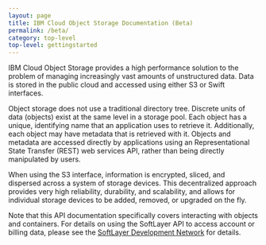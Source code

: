 ```yaml
---
layout: page
title: IBM Cloud Object Storage Documentation (Beta)
permalink: /beta/
category: top-level
top-level: gettingstarted
---
```


IBM Cloud Object Storage provides a high performance solution to the problem of managing increasingly vast amounts of unstructured data. Data is stored in the public cloud and accessed using either S3 or Swift interfaces.

Object storage does not use a traditional directory tree. Discrete units of data (objects) exist at the same level in a storage pool. Each object has a unique, identifying name that an application uses to retrieve it. Additionally, each object may have metadata that is retrieved with it.  Objects and metadata are accessed directly by applications using an Representational State Transfer (REST) web services API, rather than being directly manipulated by users.  

When using the S3 interface, information is encrypted, sliced, and dispersed across a system of storage devices.  This decentralized approach provides very high reliability, durability, and scalability, and allows for individual storage devices to be added, removed, or upgraded on the fly. 

Note that this API documentation specifically covers interacting with objects and containers.  For details on using the SoftLayer API to access account or billing data, please see the [SoftLayer Development Network](http://sldn.softlayer.com/article/Softlayer-API-Overview) for details.




